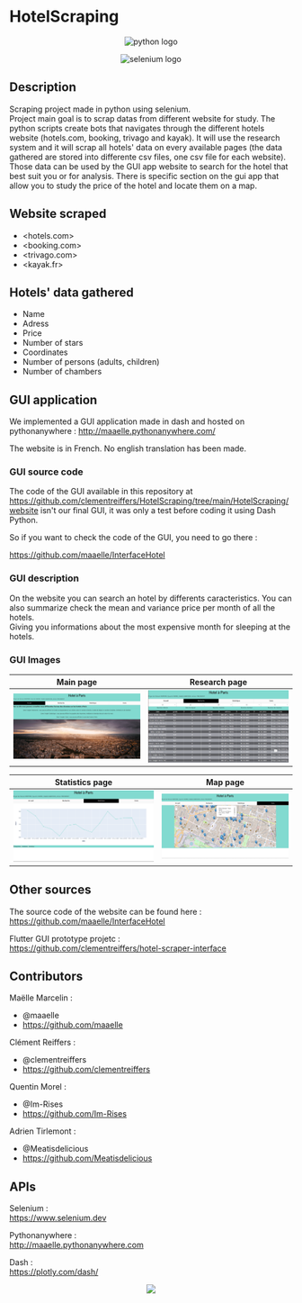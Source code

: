 # HotelScraping

<center>

![python logo](https://img.shields.io/badge/Python-3776AB?style=for-the-badge&logo=python&logoColor=white)  

![selenium logo](https://clipground.com/images/selenium-logo-7.png)
</center>

## Description

Scraping project made in python using selenium.  
Project main goal is to scrap datas from different website for study.
The python scripts create bots that navigates through the different hotels website (hotels.com, booking, trivago and kayak). It will use the research system and it will scrap all hotels' data on every available pages (the data gathered are stored into differente csv files, one csv file for each website).  
Those data can be used by the GUI app website to search for the hotel that best suit you or for analysis.
There is specific section on the gui app that allow you to study the price of the hotel and locate them on a map.

## Website scraped

- <hotels.com>
- <booking.com>
- <trivago.com>
- <kayak.fr>

## Hotels' data gathered

- Name
- Adress
- Price
- Number of stars
- Coordinates
- Number of persons (adults, children)
- Number of chambers

## GUI application

We implemented a GUI application made in dash and hosted on pythonanywhere : http://maaelle.pythonanywhere.com/ 

The website is in French. No english translation has been made.

### GUI source code

The code of the GUI available in this repository at https://github.com/clementreiffers/HotelScraping/tree/main/HotelScraping/website isn't our final GUI, it was only a test before coding it using Dash Python. 

So if you want to check the code of the GUI, you need to go there : 

https://github.com/maaelle/InterfaceHotel

### GUI description

On the website you can search an hotel by differents caracteristics. You can also summarize check the mean and variance price per month of all the hotels.  
Giving you informations about the most expensive month for sleeping at the hotels.

### GUI Images

| Main page | Research page |
| --- | --- |
| ![Image1](Readme_files/image1.png) | ![Image2](Readme_files/image2.png) |

| Statistics page | Map page |
| --- | --- |
| ![Image3](Readme_files/image3.png) | ![Image4](Readme_files/image4.png) |

## Other sources

The source code of the website can be found here :  
<https://github.com/maaelle/InterfaceHotel>

Flutter GUI prototype projetc :  
<https://github.com/clementreiffers/hotel-scraper-interface>

## Contributors

Maëlle Marcelin :  

- @maaelle
- <https://github.com/maaelle>

Clément Reiffers :

- @clementreiffers
- <https://github.com/clementreiffers>

Quentin Morel :

- @Im-Rises
- <https://github.com/Im-Rises>

Adrien Tirlemont :

- @Meatisdelicious
- <https://github.com/Meatisdelicious>

## APIs

Selenium :  
<https://www.selenium.dev>

Pythonanywhere :  
<http://maaelle.pythonanywhere.com>

Dash :  
<https://plotly.com/dash/>

<center>
<img src="http://ForTheBadge.com/images/badges/built-with-love.svg">
</center>
